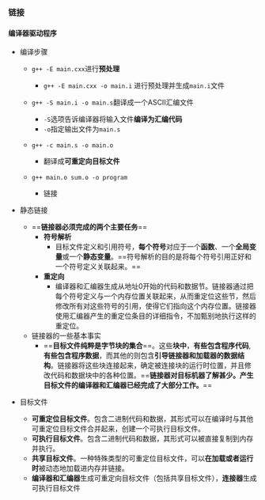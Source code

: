 ### 链接

#### 编译器驱动程序

- 编译步骤

  - `g++ -E main.cxx`进行**预处理**
    - `g++ -E main.cxx -o main.i` 进行预处理并生成`main.i`文件

  - `g++ -S main.i -o main.s`翻译成一个ASCII汇编文件
    - `-S`选项告诉编译器将输入文件**编译为汇编代码**
    - `-o`指定输出文件为`main.s`

  - `g++ -c main.s -o main.o`
    - 翻译成**可重定向目标文件**

  - `g++ main.o sum.o -o program`
    - 链接

- 静态链接

  - ==**链接器必须完成的两个主要任务**==
    - **符号解析**
      - 目标文件定义和引用符号，**每个符号**对应于一个**函数**、一个**全局变量**或一个**静态变量**。==符号解析的目的是将每个符号引用正好和一个符号定义关联起来。==
    - **重定向**
      - 编译器和汇编器生成从地址0开始的代码和数据节。链接器通过把每个符号定义与一个内存位置关联起来，从而重定位这些节，然后修改所有对这些符号的引用，使得它们指向这个内存位置。链接器使用汇编器产生的重定位条目的详细指令，不加甄别地执行这样的重定位。
  - 链接器的一些基本事实
    - ==**目标文件纯粹是字节块的集合**==。这些**块中**，**有些包含程序代码**,**有些包含程序数据**，而其他的则包含**引导链接器和加载器的数据结构**。链接器将这些块连接起来，确定被连接块的运行时位置，并且修改代码和数据块中的各种位置。==**链接器对目标机器了解甚少。产生目标文件的编译器和汇编器已经完成了大部分工作。**==

- 目标文件

  - **可重定位目标文件**。包含二进制代码和数据，其形式可以在编译时与其他可重定位目标文件合并起来，创建一个可执行目标文件。
  - **可执行目标文件**。包含二进制代码和数据，其形式可以被直接复制到内存并执行。
  - **共享目标文件**。一种特殊类型的可重定位目标文件，可以**在加载或者运行时**被动态地加载进内存并链接。
  - **编译器和汇编器**生成可重定向目标文件（包括共享目标文件），**连接器**生成可执行目标文件

